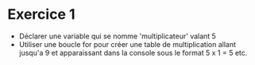 # Exercice 1 
 
- Déclarer une variable qui se nomme 'multiplicateur' valant 5
- Utiliser une boucle for pour créer une table de multiplication allant jusqu'a 9 et apparaissant dans la console sous le format 5 x 1 = 5 etc.